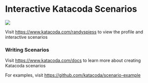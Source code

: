 # Interactive Katacoda Scenarios

[![](http://shields.katacoda.com/katacoda/randyspiess/count.svg)](https://www.katacoda.com/randyspiess "Get your profile on Katacoda.com")

Visit https://www.katacoda.com/randyspiess to view the profile and interactive scenarios

### Writing Scenarios
Visit https://www.katacoda.com/docs to learn more about creating Katacoda scenarios

For examples, visit https://github.com/katacoda/scenario-example
